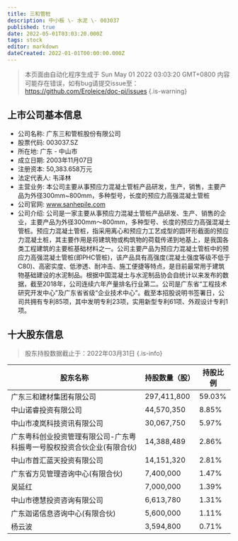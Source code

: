 ```yaml
---
title: 三和管桩
description: 中小板 \- 水泥 \- 003037
published: true
date: 2022-05-01T03:03:20.000Z
tags: stock
editor: markdown
dateCreated: 2022-01-01T00:00:00.000Z
---
```


> 本页面由自动化程序生成于 Sun May 01 2022 03:03:20 GMT+0800
> 内容可能存在错误，如有bug请提交issue至：https://github.com/Eroleice/doc-pi/issues
{.is-warning}

## 上市公司基本信息
- 公司名称: 广东三和管桩股份有限公司
- 股票代码: 003037.SZ
- 所在地: 广东 - 中山市
- 成立日期: 2003年11月07日
- 注册资本: 50,383.658万元
- 法定代表人: 韦泽林
- 主营业务: 本公司主要从事预应力混凝土管桩产品研发，生产，销售，主要产品为外径300mm~800mm，多种型号，长度的预应力高强混凝土管桩
- 公司官网: www.sanhepile.com
- 公司介绍: 公司是一家主要从事预应力混凝土管桩产品研发、生产、销售的企业，主要产品为外径300mm～800mm，多种型号、长度的预应力高强混凝土管桩。预应力混凝土管桩，指采用离心和预应力工艺成型的圆环形截面的预应力混凝土桩，其主要作用是将建筑物或构筑物的荷载传递到地基上，是我国各类工程建筑的主要桩基础材料之一。公司主要产品为预应力混凝土管桩中的预应力高强混凝土管桩(即PHC管桩)，该产品具有高强度(混凝土强度等级不低于C80)、高密实度、低渗透、耐冲击、施工便捷等特点，是目前最常用于建筑物基础建设的水泥制品。根据中国混凝土与水泥制品协会自统计以来发布的数据，截至2018年，公司连续六年产量排名行业第二。公司是广东省“工程技术研究开发中心”及广东省省级“企业技术中心”。截至本招股说明书签署日，公司共拥有专利85项，其中发明专利23项，实用新型专利61项、外观设计专利1项。


## 十大股东信息
> 股东持股数据截止于：2022年03月31日
{.is-info}

| 股东名称 | 持股数量（股） | 持股比例 |
| --- | --- | --- |
| 广东三和建材集团有限公司 | 297,411,800 | 59.03% |
| 中山诺睿投资有限公司 | 44,570,350 | 8.85% |
| 中山市凌岚科技资讯有限公司 | 30,067,750 | 5.97% |
| 广东粤科创业投资管理有限公司-广东粤科振粤一号股权投资合伙企业(有限合伙) | 14,388,489 | 2.86% |
| 中山市首汇蓝天投资有限公司 | 14,151,320 | 2.81% |
| 广东省方见管理咨询中心(有限合伙) | 7,400,000 | 1.47% |
| 吴延红 | 7,000,000 | 1.39% |
| 中山市德慧投资咨询有限公司 | 6,613,780 | 1.31% |
| 广东迦诺信息咨询中心(有限合伙) | 5,600,000 | 1.11% |
| 杨云波 | 3,594,800 | 0.71% |




